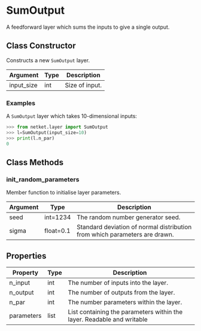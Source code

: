 # SumOutput
A feedforward layer which sums the inputs to give a single output.

## Class Constructor
Constructs a new ``SumOutput`` layer.

| Argument |Type| Description  |
|----------|----|--------------|
|input_size|int |Size of input.|

### Examples
A ``SumOutput`` layer which takes 10-dimensional inputs:

```python
>>> from netket.layer import SumOutput
>>> l=SumOutput(input_size=10)
>>> print(l.n_par)
0

```



## Class Methods 
### init_random_parameters
Member function to initialise layer parameters.

|Argument|  Type   |                               Description                                |
|--------|---------|--------------------------------------------------------------------------|
|seed    |int=1234 |The random number generator seed.                                         |
|sigma   |float=0.1|Standard deviation of normal distribution from which parameters are drawn.|

## Properties
| Property |Type|                                    Description                                    |
|----------|----|-----------------------------------------------------------------------------------|
|n_input   |int | The number of inputs into the layer.                                              |
|n_output  |int | The number of outputs from the layer.                                             |
|n_par     |int | The number parameters within the layer.                                           |
|parameters|list| List containing the parameters within the layer.             Readable and writable|

